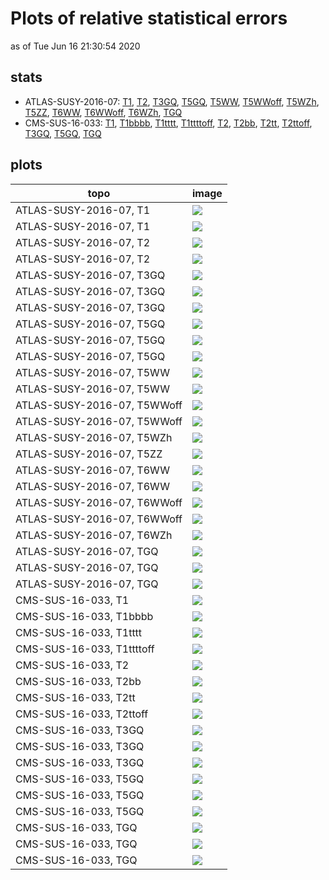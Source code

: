 # Plots of relative statistical errors
as of Tue Jun 16 21:30:54 2020

## stats
 * ATLAS-SUSY-2016-07: [T1](#ATLAS-SUSY-2016-07_T1), [T2](#ATLAS-SUSY-2016-07_T2), [T3GQ](#ATLAS-SUSY-2016-07_T3GQ), [T5GQ](#ATLAS-SUSY-2016-07_T5GQ), [T5WW](#ATLAS-SUSY-2016-07_T5WW), [T5WWoff](#ATLAS-SUSY-2016-07_T5WWoff), [T5WZh](#ATLAS-SUSY-2016-07_T5WZh), [T5ZZ](#ATLAS-SUSY-2016-07_T5ZZ), [T6WW](#ATLAS-SUSY-2016-07_T6WW), [T6WWoff](#ATLAS-SUSY-2016-07_T6WWoff), [T6WZh](#ATLAS-SUSY-2016-07_T6WZh), [TGQ](#ATLAS-SUSY-2016-07_TGQ)
 * CMS-SUS-16-033: [T1](#CMS-SUS-16-033_T1), [T1bbbb](#CMS-SUS-16-033_T1bbbb), [T1tttt](#CMS-SUS-16-033_T1tttt), [T1ttttoff](#CMS-SUS-16-033_T1ttttoff), [T2](#CMS-SUS-16-033_T2), [T2bb](#CMS-SUS-16-033_T2bb), [T2tt](#CMS-SUS-16-033_T2tt), [T2ttoff](#CMS-SUS-16-033_T2ttoff), [T3GQ](#CMS-SUS-16-033_T3GQ), [T5GQ](#CMS-SUS-16-033_T5GQ), [TGQ](#CMS-SUS-16-033_TGQ)

## plots

| **topo** | **image** |
|----------|-----------|
| ATLAS-SUSY-2016-07, T1<a name="ATLAS-SUSY-2016-07_T1"></a> | <img src="relstaterr_ATLAS-SUSY-2016-07_T1.png?2335854" /> |
| ATLAS-SUSY-2016-07, T1<a name="ATLAS-SUSY-2016-07_T1_1"></a> | <img src="relstaterr_ATLAS-SUSY-2016-07_T1_1.png?2335854" /> |
| ATLAS-SUSY-2016-07, T2<a name="ATLAS-SUSY-2016-07_T2"></a> | <img src="relstaterr_ATLAS-SUSY-2016-07_T2.png?2335854" /> |
| ATLAS-SUSY-2016-07, T2<a name="ATLAS-SUSY-2016-07_T2_1"></a> | <img src="relstaterr_ATLAS-SUSY-2016-07_T2_1.png?2335854" /> |
| ATLAS-SUSY-2016-07, T3GQ<a name="ATLAS-SUSY-2016-07_T3GQ"></a> | <img src="relstaterr_ATLAS-SUSY-2016-07_T3GQ.png?2335854" /> |
| ATLAS-SUSY-2016-07, T3GQ<a name="ATLAS-SUSY-2016-07_T3GQ_1"></a> | <img src="relstaterr_ATLAS-SUSY-2016-07_T3GQ_1.png?2335854" /> |
| ATLAS-SUSY-2016-07, T3GQ<a name="ATLAS-SUSY-2016-07_T3GQ_2"></a> | <img src="relstaterr_ATLAS-SUSY-2016-07_T3GQ_2.png?2335854" /> |
| ATLAS-SUSY-2016-07, T5GQ<a name="ATLAS-SUSY-2016-07_T5GQ"></a> | <img src="relstaterr_ATLAS-SUSY-2016-07_T5GQ.png?2335854" /> |
| ATLAS-SUSY-2016-07, T5GQ<a name="ATLAS-SUSY-2016-07_T5GQ_1"></a> | <img src="relstaterr_ATLAS-SUSY-2016-07_T5GQ_1.png?2335854" /> |
| ATLAS-SUSY-2016-07, T5GQ<a name="ATLAS-SUSY-2016-07_T5GQ_2"></a> | <img src="relstaterr_ATLAS-SUSY-2016-07_T5GQ_2.png?2335854" /> |
| ATLAS-SUSY-2016-07, T5WW<a name="ATLAS-SUSY-2016-07_T5WW"></a> | <img src="relstaterr_ATLAS-SUSY-2016-07_T5WW.png?2335854" /> |
| ATLAS-SUSY-2016-07, T5WW<a name="ATLAS-SUSY-2016-07_T5WW_1"></a> | <img src="relstaterr_ATLAS-SUSY-2016-07_T5WW_1.png?2335854" /> |
| ATLAS-SUSY-2016-07, T5WWoff<a name="ATLAS-SUSY-2016-07_T5WWoff"></a> | <img src="relstaterr_ATLAS-SUSY-2016-07_T5WWoff.png?2335854" /> |
| ATLAS-SUSY-2016-07, T5WWoff<a name="ATLAS-SUSY-2016-07_T5WWoff_1"></a> | <img src="relstaterr_ATLAS-SUSY-2016-07_T5WWoff_1.png?2335854" /> |
| ATLAS-SUSY-2016-07, T5WZh<a name="ATLAS-SUSY-2016-07_T5WZh"></a> | <img src="relstaterr_ATLAS-SUSY-2016-07_T5WZh.png?2335854" /> |
| ATLAS-SUSY-2016-07, T5ZZ<a name="ATLAS-SUSY-2016-07_T5ZZ"></a> | <img src="relstaterr_ATLAS-SUSY-2016-07_T5ZZ.png?2335854" /> |
| ATLAS-SUSY-2016-07, T6WW<a name="ATLAS-SUSY-2016-07_T6WW"></a> | <img src="relstaterr_ATLAS-SUSY-2016-07_T6WW.png?2335854" /> |
| ATLAS-SUSY-2016-07, T6WW<a name="ATLAS-SUSY-2016-07_T6WW_1"></a> | <img src="relstaterr_ATLAS-SUSY-2016-07_T6WW_1.png?2335854" /> |
| ATLAS-SUSY-2016-07, T6WWoff<a name="ATLAS-SUSY-2016-07_T6WWoff"></a> | <img src="relstaterr_ATLAS-SUSY-2016-07_T6WWoff.png?2335854" /> |
| ATLAS-SUSY-2016-07, T6WWoff<a name="ATLAS-SUSY-2016-07_T6WWoff_1"></a> | <img src="relstaterr_ATLAS-SUSY-2016-07_T6WWoff_1.png?2335854" /> |
| ATLAS-SUSY-2016-07, T6WZh<a name="ATLAS-SUSY-2016-07_T6WZh"></a> | <img src="relstaterr_ATLAS-SUSY-2016-07_T6WZh.png?2335854" /> |
| ATLAS-SUSY-2016-07, TGQ<a name="ATLAS-SUSY-2016-07_TGQ"></a> | <img src="relstaterr_ATLAS-SUSY-2016-07_TGQ.png?2335854" /> |
| ATLAS-SUSY-2016-07, TGQ<a name="ATLAS-SUSY-2016-07_TGQ_1"></a> | <img src="relstaterr_ATLAS-SUSY-2016-07_TGQ_1.png?2335854" /> |
| ATLAS-SUSY-2016-07, TGQ<a name="ATLAS-SUSY-2016-07_TGQ_2"></a> | <img src="relstaterr_ATLAS-SUSY-2016-07_TGQ_2.png?2335854" /> |
| CMS-SUS-16-033, T1<a name="CMS-SUS-16-033_T1"></a> | <img src="relstaterr_CMS-SUS-16-033_T1.png?2335854" /> |
| CMS-SUS-16-033, T1bbbb<a name="CMS-SUS-16-033_T1bbbb"></a> | <img src="relstaterr_CMS-SUS-16-033_T1bbbb.png?2335854" /> |
| CMS-SUS-16-033, T1tttt<a name="CMS-SUS-16-033_T1tttt"></a> | <img src="relstaterr_CMS-SUS-16-033_T1tttt.png?2335854" /> |
| CMS-SUS-16-033, T1ttttoff<a name="CMS-SUS-16-033_T1ttttoff"></a> | <img src="relstaterr_CMS-SUS-16-033_T1ttttoff.png?2335854" /> |
| CMS-SUS-16-033, T2<a name="CMS-SUS-16-033_T2"></a> | <img src="relstaterr_CMS-SUS-16-033_T2.png?2335854" /> |
| CMS-SUS-16-033, T2bb<a name="CMS-SUS-16-033_T2bb"></a> | <img src="relstaterr_CMS-SUS-16-033_T2bb.png?2335854" /> |
| CMS-SUS-16-033, T2tt<a name="CMS-SUS-16-033_T2tt"></a> | <img src="relstaterr_CMS-SUS-16-033_T2tt.png?2335854" /> |
| CMS-SUS-16-033, T2ttoff<a name="CMS-SUS-16-033_T2ttoff"></a> | <img src="relstaterr_CMS-SUS-16-033_T2ttoff.png?2335854" /> |
| CMS-SUS-16-033, T3GQ<a name="CMS-SUS-16-033_T3GQ"></a> | <img src="relstaterr_CMS-SUS-16-033_T3GQ.png?2335854" /> |
| CMS-SUS-16-033, T3GQ<a name="CMS-SUS-16-033_T3GQ_1"></a> | <img src="relstaterr_CMS-SUS-16-033_T3GQ_1.png?2335854" /> |
| CMS-SUS-16-033, T3GQ<a name="CMS-SUS-16-033_T3GQ_2"></a> | <img src="relstaterr_CMS-SUS-16-033_T3GQ_2.png?2335854" /> |
| CMS-SUS-16-033, T5GQ<a name="CMS-SUS-16-033_T5GQ"></a> | <img src="relstaterr_CMS-SUS-16-033_T5GQ.png?2335854" /> |
| CMS-SUS-16-033, T5GQ<a name="CMS-SUS-16-033_T5GQ_1"></a> | <img src="relstaterr_CMS-SUS-16-033_T5GQ_1.png?2335854" /> |
| CMS-SUS-16-033, T5GQ<a name="CMS-SUS-16-033_T5GQ_2"></a> | <img src="relstaterr_CMS-SUS-16-033_T5GQ_2.png?2335854" /> |
| CMS-SUS-16-033, TGQ<a name="CMS-SUS-16-033_TGQ"></a> | <img src="relstaterr_CMS-SUS-16-033_TGQ.png?2335854" /> |
| CMS-SUS-16-033, TGQ<a name="CMS-SUS-16-033_TGQ_1"></a> | <img src="relstaterr_CMS-SUS-16-033_TGQ_1.png?2335854" /> |
| CMS-SUS-16-033, TGQ<a name="CMS-SUS-16-033_TGQ_2"></a> | <img src="relstaterr_CMS-SUS-16-033_TGQ_2.png?2335854" /> |

